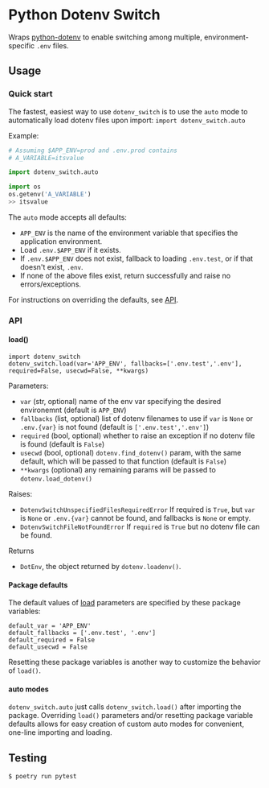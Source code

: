 # Python Dotenv Switch

Wraps [python-dotenv](https://pypi.org/project/python-dotenv/) to enable
switching among multiple, environment-specific `.env` files.

## Usage

### Quick start

The fastest, easiest way to use `dotenv_switch` is to use the `auto` mode to
automatically load dotenv files upon import: `import dotenv_switch.auto`

Example:

```python
# Assuming $APP_ENV=prod and .env.prod contains
# A_VARIABLE=itsvalue

import dotenv_switch.auto

import os
os.getenv('A_VARIABLE')
>> itsvalue
```

The `auto` mode accepts all defaults:

* `APP_ENV` is the name of the environment variable that specifies the
  application environment.
* Load `.env.$APP_ENV` if it exists.
* If `.env.$APP_ENV` does not exist, fallback to loading `.env.test`, or if that
  doesn't exist, `.env`.
* If none of the above files exist, return successfully and raise no errors/exceptions.

For instructions on overriding the defaults, see [API](#api).

### API

#### load()

    import dotenv_switch
    dotenv_switch.load(var='APP_ENV', fallbacks=['.env.test','.env'], required=False, usecwd=False, **kwargs)

Parameters:

* `var` (str, optional) name of the env var specifying the desired environemnt (default is `APP_ENV`)
* `fallbacks` (list, optional) list of dotenv filenames to use if `var` is `None` or `.env.{var}` is
  not found (default is `['.env.test','.env']`)
* `required` (bool, optional) whether to raise an exception if no dotenv file is found (default is `False`)
* `usecwd` (bool, optional) `dotenv.find_dotenv()` param, with the same default, which will be
  passed to that function (default is `False`)
* `**kwargs` (optional) any remaining params will be passed to `dotenv.load_dotenv()`

Raises:

* `DotenvSwitchUnspecifiedFilesRequiredError` If required is `True`, but `var` is `None` or
  `.env.{var}` cannot be found, and fallbacks is `None` or empty.
* `DotenvSwitchFileNotFoundError` If `required` is `True` but no dotenv file can be found.

Returns

* `DotEnv`, the object returned by `dotenv.loadenv()`.

#### Package defaults

The default values of [load](#load) parameters are specified by these package variables:

    default_var = 'APP_ENV'
    default_fallbacks = ['.env.test', '.env']
    default_required = False
    default_usecwd = False

Resetting these package variables is another way to customize the behavior of `load()`.

#### auto modes

`dotenv_switch.auto` just calls `dotenv_switch.load()` after importing the package.
Overriding `load()` parameters and/or resetting package variable defaults allows for
easy creation of custom auto modes for convenient, one-line importing and loading.

## Testing

```shell
$ poetry run pytest
```
